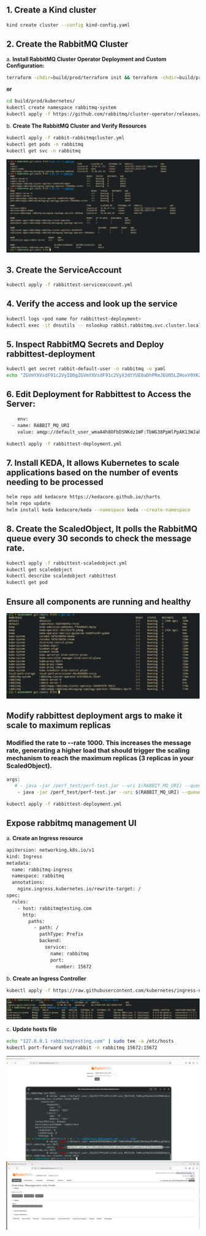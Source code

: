 ## 1. Create a Kind cluster
```bash
kind create cluster --config kind-config.yaml
```

## 2. Create the RabbitMQ Cluster
a. **Install RabbitMQ Cluster Operator Deployment and Custom Configuration:**
   ```bash
terraform -chdir=build/prod/terraform init && terraform -chdir=build/prod/terraform apply --auto-approve
```
**or**
```bash
cd build/prod/kubernetes/
kubectl create namespace rabbitmq-system
kubectl apply -f https://github.com/rabbitmq/cluster-operator/releases/latest/download/cluster-operator.yml
```
b. **Create The RabbitMQ Cluster and Verify Resources**
```bash
kubectl apply -f rabbit-rabbitmqcluster.yml
kubectl get pods -n rabbitmq
kubectl get svc -n rabbitmq
```
![rabbitmq](imgs/rabbitmq_ns.png)

## 3. Create the ServiceAccount 
```bash
kubectl apply -f rabbittest-serviceaccount.yml
```
## 4. Verify the access and look up the service
```bash
kubectl logs <pod name for rabbittest-deployment>
kubectl exec -it dnsutils -- nslookup rabbit.rabbitmq.svc.cluster.local
```
## 5. Inspect RabbitMQ Secrets and Deploy rabbittest-deployment
```bash
kubectl get secret rabbit-default-user -n rabbitmq -o yaml
echo "ZGVmYXVsdF91c2VyID0gZGVmYXVsdF91c2VyX3dtYUE0aDhPRmJEU05LZHoxV0YKZGVmYXVsdF9wYXNzID0gVGJXRzM4UHBXbFBwQUsxM1dKYWhnSjl0SFJLdUxnVTcK" | base64 --decode 
```

## 6. Edit Deployment for Rabbittest to Access the Server:
```bash
    env:
  - name: RABBIT_MQ_URI
    value: amqp://default_user_wmaA4h8OFbDSNKdz1WF:TbWG38PpWlPpAK13WJahgJ9tHRKuLgU7@rabbit.rabbitmq.svc:5672
```

```bash
kubectl apply -f rabbittest-deployment.yml
```
## 7. Install KEDA, It allows Kubernetes to scale applications based on the number of events needing to be processed
```bash
helm repo add kedacore https://kedacore.github.io/charts
helm repo update
helm install keda kedacore/keda --namespace keda --create-namespace
```
## 8. Create the ScaledObject, It polls the RabbitMQ queue every 30 seconds to check the message rate.
```bash
kubectl apply -f rabbittest-scaledobject.yml
kubectl get scaledobject
kubectl describe scaledobject rabbittest
kubectl get pod
```

## Ensure all components are running and healthy
![pods](imgs/all_pods.png)

## Modify rabbittest deployment args to make it scale to maximum replicas 
### Modified the rate to --rate 1000. This increases the message rate, generating a higher load that should trigger the scaling mechanism to reach the maximum replicas (3 replicas in your ScaledObject).

```bash
args:
   # - java -jar /perf_test/perf-test.jar --uri $(RABBIT_MQ_URI) --queue queue --rate 10
    - java -jar /perf_test/perf-test.jar --uri $(RABBIT_MQ_URI) --queue queue --rate 1000
```

```bash
kubectl apply -f rabbittest-deployment.yml
```

## Expose rabbitmq management UI
a. **Create an Ingress resource**
```bash
apiVersion: networking.k8s.io/v1
kind: Ingress
metadata:
  name: rabbitmq-ingress
  namespace: rabbitmq
  annotations:
    nginx.ingress.kubernetes.io/rewrite-target: /
spec:
  rules:
    - host: rabbitmqtesting.com
      http:
        paths:
          - path: /
            pathType: Prefix
            backend:
              service:
                name: rabbitmq
                port:
                  number: 15672
```
b. **Create an Ingress Controller**
```bash
kubectl apply -f https://raw.githubusercontent.com/kubernetes/ingress-nginx/main/deploy/static/provider/kind/deploy.yaml
```
![ingress](imgs/ingress.png)

c. **Update hosts file**
```bash
echo "127.0.0.1 rabbitmqtesting.com" | sudo tee -a /etc/hosts
kubectl port-forward svc/rabbit -n rabbitmq 15672:15672
```

![pods](imgs/userandpass.png)
![pods](imgs/UI.png)
